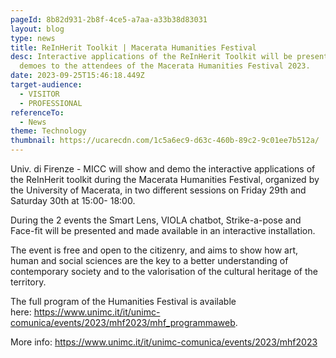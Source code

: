 ```yaml
---
pageId: 8b82d931-2b8f-4ce5-a7aa-a33b38d83031
layout: blog
type: news
title: ReInHerit Toolkit | Macerata Humanities Festival
desc: Interactive applications of the ReInHerit Toolkit will be presented and
  demoes to the attendees of the Macerata Humanities Festival 2023.
date: 2023-09-25T15:46:18.449Z
target-audience:
  - VISITOR
  - PROFESSIONAL
referenceTo:
  - News
theme: Technology
thumbnail: https://ucarecdn.com/1c5a6ec9-d63c-460b-89c2-9c01ee7b512a/
---
```

Univ. di Firenze - MICC will show and demo the interactive applications of the ReInHerit toolkit during the Macerata Humanities Festival, organized by the University of Macerata, in two different sessions on Friday 29th and Saturday 30th at 15:00- 18:00.

During the 2 events the Smart Lens, VIOLA chatbot, Strike-a-pose and Face-fit will be presented and made available in an interactive installation. 

The event is free and open to the citizenry, and aims to show how art, human and social sciences are the key to a better understanding of contemporary society and to the valorisation of the cultural heritage of the territory.

The full program of the Humanities Festival is available here: <https://www.unimc.it/it/unimc-comunica/events/2023/mhf2023/mhf_programmaweb>. 

More info: <https://www.unimc.it/it/unimc-comunica/events/2023/mhf2023>